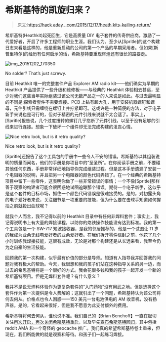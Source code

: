 # 希斯基特的凯旋归来？

> 原文:[https://hack aday . com/2015/12/17/heath kits-kailing-return/](https://hackaday.com/2015/12/17/heathkits-triumphant-return/)

希斯基特(Heathkit)起死回生，它是高质量 DIY 电子套件的传奇供应商，激励了一代爱好者，开启了许多工程师的职业生涯。我们认为。至少从[Spritle]的这个构建日志来看是这样的，他是重新启动的公司的第一个产品的早期采用者。但如果[斯普里特尔]的经历有任何启示的话，希斯基特要重现辉煌还有很长的路要走。

![img_20151202_170350](../Images/f2e46fda74e3d5f51c792d93beb45cb5.png)

No solder? That’s just screwy.

目前 Heathkit 唯一的完整套件产品 Explorer AM radio kit——他们确实为早期的 Heathkit 产品提供了一些升级和维修板——与经典的 Heathkit 体验相去甚远，至少对我们这些当年实际组装过该公司无数产品之一的人来说是如此。与过去最明显的不同是:探索者套件不需要焊接。PCB 上钻有超大孔，用于安装机器螺钉和螺母，元件引线只需缠绕在螺钉上并拧紧即可。这或许是一种简便的方法，对于电子新手来说也是可行的，但对于精密的元件引线来说就不太合适了。事实上，[Spritle]报告说，几个过度扭转的螺钉几乎掐断了元件引线，以至于没有足够的引线来进行连接。想象一下破坏一个组件却无法完成构建的沮丧心情。

![Nice retro look, but is it retro quality?](../Images/68c20eb871abc1ea25c9b36fe3d6579e.png)

Nice retro look, but is it retro quality?

[Spritle]还报告了这个工具包的手册中一些令人不安的错误。希斯基特以其组装说明的质量而闻名，他们的手册是你项目中的“至圣所”。在你阅读手册之前，不要碰其他任何东西，手册非常详细地指导你完成组装过程。但是这本手册遗漏了安装一个电阻器的说明，并且把另一个电阻器的颜色代码弄错了。在一个经典的希斯基特项目中留下一些零件，这表明你做了一些非常错误的事情；一个不像[Spritle]那样善于观察的构建者可能会很困惑地试图追踪那个错误。期待一个电子新手，这似乎是这个套件的目标市场，抓住一个颜色代码错误是很难接受的。是的，对初露头角的电子爱好者来说，关注细节是一项重要的技能，但为什么要在击球手知道如何握拍之前就投出曲球呢？

就我个人而言，我不记得以前的 Heathkit 目录中有任何非焊料套件；事实上，我记得说明书上有大量的焊接课程，以防你的烙铁操作技能没有达到标准。我的第一个工具包是一个 SW-717 短波接收器，是我的邻居推荐的，他是一个试图让 11 岁的我成为业余无线电爱好者的业余爱好者。在我们拆开零件信封之前，他花了几个小时训练我焊接技能，这很有成效，无论是对那个构建还是从长远来看，我至今仍为之自豪的生活技能。

回顾我的第一次构建，似乎最有价值的部分是导师。知道有人指导我并回答我的问题对我有极大的帮助。今天，我很想和我的孩子们站在这种指导关系的另一边，而过去的希思基特将是一个很好的方式。我会花很多钱和我的孩子一起开发一个新的希斯基特项目。但是无焊料套件呢？有什么意义？

我并不是说无焊料体验作为更复杂套件的“入门药物”没有用武之地。但是选择这个套件作为第一次提供是令人费解的；这就引出了一个问题，希斯基特认为该公司将何去何从。价格点也令人困惑——150 美元一台电池供电的 AM 收音机，没有扬声器。是的，它看起来很好，但是我不愿意为此支付额外的费用。

希斯基特将何去何从，谁也说不准。我们自己的【Brian Benchoff】一直在密切关注[再次开启，再次关闭希斯基特重启](http://hackaday.com/2015/10/08/heathkit-live-die-repeat/)，以及早先[宣布希斯基特回归](http://hackaday.com/2014/12/22/the-heathkit-mystery/)，其中包括 reddit AMA 和一个奇怪的 geocache 推广。我们真的希望希斯基特卷土重来，但现在，我们所能做的就是观察和等待。和孩子们一起练习焊接。